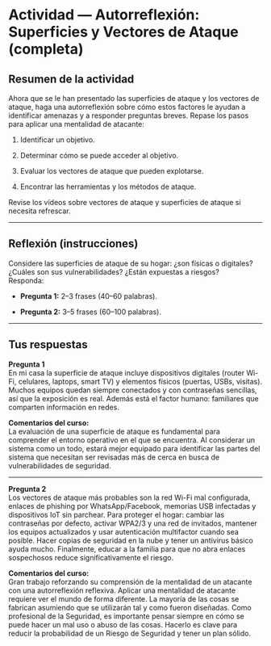 
# Actividad — Autorreflexión: Superficies y Vectores de Ataque (completa)

## Resumen de la actividad

Ahora que se le han presentado las superficies de ataque y los vectores de ataque, haga una autorreflexión sobre cómo estos factores le ayudan a identificar amenazas y a responder preguntas breves. Repase los pasos para aplicar una mentalidad de atacante:

1. Identificar un objetivo.
    
2. Determinar cómo se puede acceder al objetivo.
    
3. Evaluar los vectores de ataque que pueden explotarse.
    
4. Encontrar las herramientas y los métodos de ataque.
    

Revise los vídeos sobre vectores de ataque y superficies de ataque si necesita refrescar.

---

## Reflexión (instrucciones)

Considere las superficies de ataque de su hogar: ¿son físicas o digitales? ¿Cuáles son sus vulnerabilidades? ¿Están expuestas a riesgos?  
Responda:

- **Pregunta 1:** 2–3 frases (40–60 palabras).
    
- **Pregunta 2:** 3–5 frases (60–100 palabras).
    

---

## Tus respuestas

**Pregunta 1**  
En mi casa la superficie de ataque incluye dispositivos digitales (router Wi-Fi, celulares, laptops, smart TV) y elementos físicos (puertas, USBs, visitas). Muchos equipos quedan siempre conectados y con contraseñas sencillas, así que la exposición es real. Además está el factor humano: familiares que comparten información en redes.

**Comentarios del curso:**  
La evaluación de una superficie de ataque es fundamental para comprender el entorno operativo en el que se encuentra. Al considerar un sistema como un todo, estará mejor equipado para identificar las partes del sistema que necesitan ser revisadas más de cerca en busca de vulnerabilidades de seguridad.

---

**Pregunta 2**  
Los vectores de ataque más probables son la red Wi-Fi mal configurada, enlaces de phishing por WhatsApp/Facebook, memorias USB infectadas y dispositivos IoT sin parchear. Para proteger el hogar: cambiar las contraseñas por defecto, activar WPA2/3 y una red de invitados, mantener los equipos actualizados y usar autenticación multifactor cuando sea posible. Hacer copias de seguridad en la nube y tener un antivirus básico ayuda mucho. Finalmente, educar a la familia para que no abra enlaces sospechosos reduce significativamente el riesgo.

**Comentarios del curso:**  
Gran trabajo reforzando su comprensión de la mentalidad de un atacante con una autorreflexión reflexiva. Aplicar una mentalidad de atacante requiere ver el mundo de forma diferente. La mayoría de las cosas se fabrican asumiendo que se utilizarán tal y como fueron diseñadas. Como profesional de la Seguridad, es importante pensar siempre en cómo se puede hacer un mal uso o abuso de las cosas. Hacerlo es clave para reducir la probabilidad de un Riesgo de Seguridad y tener un plan sólido.

